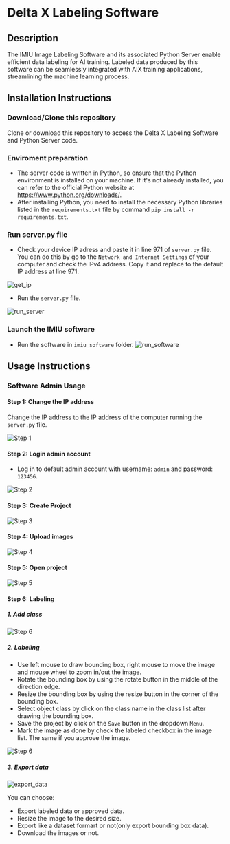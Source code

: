 # Delta X Labeling Software

## Description

The IMIU Image Labeling Software and its associated Python Server enable efficient data labeling for AI training. Labeled data produced by this software can be seamlessly integrated with AIX training applications, streamlining the machine learning process.

## Installation Instructions

### Download/Clone this repository

Clone or download this repository to access the Delta X Labeling Software and Python Server code.

### Enviroment preparation

* The server code is written in Python, so ensure that the Python environment is installed on your machine. If it's not already installed, you can refer to the official Python website at https://www.python.org/downloads/.
* After installing Python, you need to install the necessary Python libraries listed in the `requirements.txt` file by command `pip install -r requirements.txt`.

### Run server.py file

* Check your device IP adress and paste it in line 971 of `server.py` file. You can do this by go to the `Network and Internet Settings` of your computer and check the IPv4 address. Copy it and replace to the default IP address at line 971.

![get_ip](./imgs/get_ip_address.png)

* Run the `server.py` file.

![run_server](./imgs/get_ip_address_2.png)

### Launch the IMIU software

* Run the software in `imiu_software` folder.
![run_software](./imgs/run_imiu_software.png)

## Usage Instructions

### Software Admin Usage

#### Step 1: Change the IP address

Change the IP address to the IP address of the computer running the `server.py` file.

![Step 1](./imgs/change_ip_adress.png)

#### Step 2: Login admin account

* Log in to default admin account with username: `admin` and password: `123456`.

![Step 2](./imgs/login_admin.png)

#### Step 3: Create Project

![Step 3](./imgs/create_project.png)

#### Step 4: Upload images

![Step 4](./imgs/upload_images.png)

#### Step 5: Open project

![Step 5](./imgs/open_project.png)

#### Step 6: Labeling

##### 1. Add class

![Step 6](./imgs/add_class.png)

##### 2. Labeling

* Use left mouse to draw bounding box, right mouse to move the image and mouse wheel to zoom in/out the image.
* Rotate the bounding box by using the rotate button in the middle of the direction edge.
* Resize the bounding box by using the resize button in the corner of the bounding box.
* Select object class by click on the class name in the class list after drawing the bounding box.
* Save the project by click on the `Save` button in the dropdown `Menu`.
* Mark the image as done by check the labeled checkbox in the image list. The same if you approve the image.

![Step 6](./imgs/labeling.png)

##### 3. Export data

![export_data](./imgs/export_data.png)

You can choose:

* Export labeled data or approved data.
* Resize the image to the desired size.
* Export like a dataset formart or not(only export bounding box data).
* Download the images or not.

